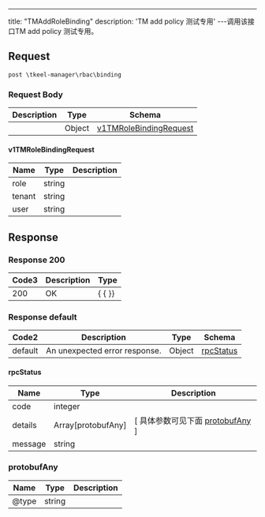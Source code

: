---
title: "TMAddRoleBinding"
description: 'TM add policy 测试专用'
---调用该接口TM add policy 测试专用。



## Request


```
post \tkeel-manager\rbac\binding
```

### Request Body 
| Description | Type | Schema |
| ----------- | ------ | ------ |
|  | Object | [v1TMRoleBindingRequest](#v1TMRoleBindingRequest) |

#### v1TMRoleBindingRequest

| Name | Type | Description | 
| ---- | ---- | ----------- |     
| role | string |  |      
| tenant | string |  |      
| user | string |  |   



## Response

### Response  200
| Code3 | Description | Type | 
| ---- | ----------- | ------ | 
| 200 | OK | {   { }} |

### Response  default 
| Code2 | Description | Type | Schema |
| ---- | ----------- | ------ | ------ |
| default | An unexpected error response. | Object | [rpcStatus](#rpcStatus) |

#### rpcStatus

| Name | Type | Description | 
| ---- | ---- | ----------- |     
| code | integer |  |          
| details | Array[protobufAny] |  [ 具体参数可见下面 [protobufAny](#protobufAny) ] |       
| message | string |  |   

### protobufAny
| Name | Type | Description | 
| ---- | ---- | ----------- |     
| @type | string |  |   



